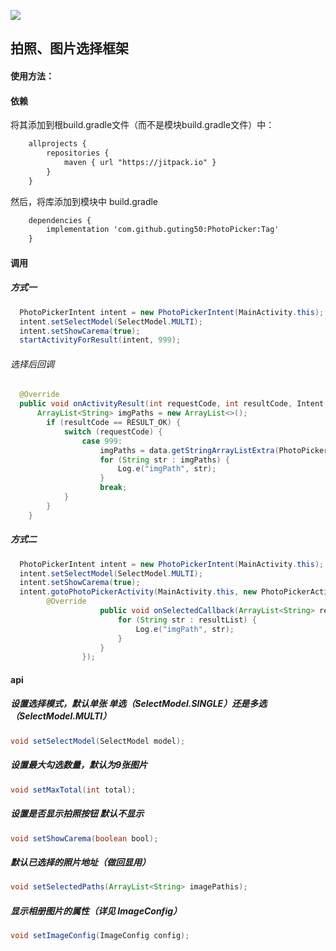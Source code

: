 [![](https://jitpack.io/v/guting50/PhotoPicker.svg)](https://jitpack.io/#guting50/PhotoPicker)

## 拍照、图片选择框架
#### 使用方法：
#### 依赖
将其添加到根build.gradle文件（而不是模块build.gradle文件）中：

```Xml
    allprojects {
        repositories {
            maven { url "https://jitpack.io" }
        }
    }
```
然后，将库添加到模块中 build.gradle
```Xml
    dependencies {
        implementation 'com.github.guting50:PhotoPicker:Tag'
    }
```
#### 调用
##### 方式一
```Java
  PhotoPickerIntent intent = new PhotoPickerIntent(MainActivity.this);
  intent.setSelectModel(SelectModel.MULTI);
  intent.setShowCarema(true);
  startActivityForResult(intent, 999);
```
###### 选择后回调
```Java
  @Override
  public void onActivityResult(int requestCode, int resultCode, Intent data) {
      ArrayList<String> imgPaths = new ArrayList<>();
        if (resultCode == RESULT_OK) {
            switch (requestCode) {
                case 999:
                    imgPaths = data.getStringArrayListExtra(PhotoPickerActivity.EXTRA_RESULT);
                    for (String str : imgPaths) {
                        Log.e("imgPath", str);
                    }
                    break;
            }
        }
    }
```
##### 方式二
```Java
  PhotoPickerIntent intent = new PhotoPickerIntent(MainActivity.this);
  intent.setSelectModel(SelectModel.MULTI);
  intent.setShowCarema(true);
  intent.gotoPhotoPickerActivity(MainActivity.this, new PhotoPickerActivity.OnSelectedCallbackListener() {
        @Override
                    public void onSelectedCallback(ArrayList<String> resultList) {
                        for (String str : resultList) {
                            Log.e("imgPath", str);
                        }
                    }
                });
```

#### api
##### 设置选择模式，默认单张 单选（SelectModel.SINGLE）还是多选（SelectModel.MULTI）
```Java
void setSelectModel(SelectModel model);
```
##### 设置最大勾选数量，默认为9张图片
```Java
void setMaxTotal(int total);
```
##### 设置是否显示拍照按钮 默认不显示
```Java
void setShowCarema(boolean bool);
```
##### 默认已选择的照片地址（做回显用）
```Java
void setSelectedPaths(ArrayList<String> imagePathis);
```
##### 显示相册图片的属性（详见 ImageConfig）
```Java
void setImageConfig(ImageConfig config);
```

